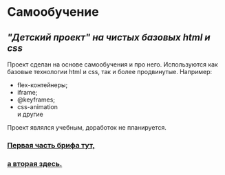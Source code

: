 # __Самообучение__ 
## _"Детский проект" на чистых базовых html и css_
Проект сделан на основе самообучения и про него. Используются как базовые технологии html и css, так и более продвинутые. Например: 
* flex-контейнеры; 
* iframe; 
* @keyframes; 
* css-animation  
и другие

Проект являлся учебным, доработок не планируется.

### [Первая часть брифа тут,](https://code.s3.yandex.net/web-developer/project-1/sprint-1-brief.pdf)

### [а вторая здесь.](https://code.s3.yandex.net/web-developer/project-1/sprint-2-brief.pdf)
